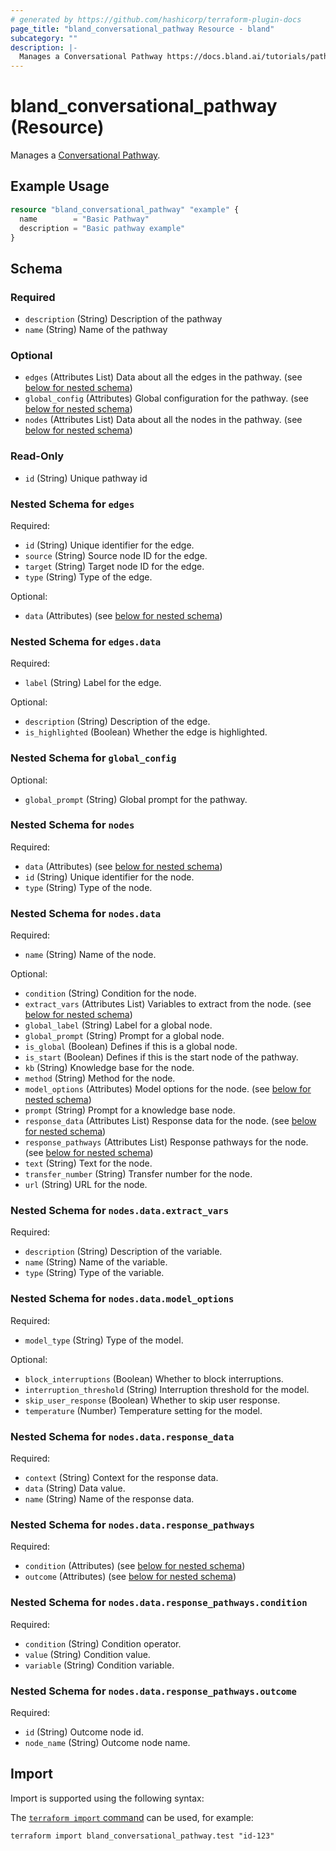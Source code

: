 ```yaml
---
# generated by https://github.com/hashicorp/terraform-plugin-docs
page_title: "bland_conversational_pathway Resource - bland"
subcategory: ""
description: |-
  Manages a Conversational Pathway https://docs.bland.ai/tutorials/pathways.
---
```


# bland_conversational_pathway (Resource)

Manages a [Conversational Pathway](https://docs.bland.ai/tutorials/pathways).

## Example Usage

```terraform
resource "bland_conversational_pathway" "example" {
  name        = "Basic Pathway"
  description = "Basic pathway example"
}
```

<!-- schema generated by tfplugindocs -->
## Schema

### Required

- `description` (String) Description of the pathway
- `name` (String) Name of the pathway

### Optional

- `edges` (Attributes List) Data about all the edges in the pathway. (see [below for nested schema](#nestedatt--edges))
- `global_config` (Attributes) Global configuration for the pathway. (see [below for nested schema](#nestedatt--global_config))
- `nodes` (Attributes List) Data about all the nodes in the pathway. (see [below for nested schema](#nestedatt--nodes))

### Read-Only

- `id` (String) Unique pathway id

<a id="nestedatt--edges"></a>
### Nested Schema for `edges`

Required:

- `id` (String) Unique identifier for the edge.
- `source` (String) Source node ID for the edge.
- `target` (String) Target node ID for the edge.
- `type` (String) Type of the edge.

Optional:

- `data` (Attributes) (see [below for nested schema](#nestedatt--edges--data))

<a id="nestedatt--edges--data"></a>
### Nested Schema for `edges.data`

Required:

- `label` (String) Label for the edge.

Optional:

- `description` (String) Description of the edge.
- `is_highlighted` (Boolean) Whether the edge is highlighted.



<a id="nestedatt--global_config"></a>
### Nested Schema for `global_config`

Optional:

- `global_prompt` (String) Global prompt for the pathway.


<a id="nestedatt--nodes"></a>
### Nested Schema for `nodes`

Required:

- `data` (Attributes) (see [below for nested schema](#nestedatt--nodes--data))
- `id` (String) Unique identifier for the node.
- `type` (String) Type of the node.

<a id="nestedatt--nodes--data"></a>
### Nested Schema for `nodes.data`

Required:

- `name` (String) Name of the node.

Optional:

- `condition` (String) Condition for the node.
- `extract_vars` (Attributes List) Variables to extract from the node. (see [below for nested schema](#nestedatt--nodes--data--extract_vars))
- `global_label` (String) Label for a global node.
- `global_prompt` (String) Prompt for a global node.
- `is_global` (Boolean) Defines if this is a global node.
- `is_start` (Boolean) Defines if this is the start node of the pathway.
- `kb` (String) Knowledge base for the node.
- `method` (String) Method for the node.
- `model_options` (Attributes) Model options for the node. (see [below for nested schema](#nestedatt--nodes--data--model_options))
- `prompt` (String) Prompt for a knowledge base node.
- `response_data` (Attributes List) Response data for the node. (see [below for nested schema](#nestedatt--nodes--data--response_data))
- `response_pathways` (Attributes List) Response pathways for the node. (see [below for nested schema](#nestedatt--nodes--data--response_pathways))
- `text` (String) Text for the node.
- `transfer_number` (String) Transfer number for the node.
- `url` (String) URL for the node.

<a id="nestedatt--nodes--data--extract_vars"></a>
### Nested Schema for `nodes.data.extract_vars`

Required:

- `description` (String) Description of the variable.
- `name` (String) Name of the variable.
- `type` (String) Type of the variable.


<a id="nestedatt--nodes--data--model_options"></a>
### Nested Schema for `nodes.data.model_options`

Required:

- `model_type` (String) Type of the model.

Optional:

- `block_interruptions` (Boolean) Whether to block interruptions.
- `interruption_threshold` (String) Interruption threshold for the model.
- `skip_user_response` (Boolean) Whether to skip user response.
- `temperature` (Number) Temperature setting for the model.


<a id="nestedatt--nodes--data--response_data"></a>
### Nested Schema for `nodes.data.response_data`

Required:

- `context` (String) Context for the response data.
- `data` (String) Data value.
- `name` (String) Name of the response data.


<a id="nestedatt--nodes--data--response_pathways"></a>
### Nested Schema for `nodes.data.response_pathways`

Required:

- `condition` (Attributes) (see [below for nested schema](#nestedatt--nodes--data--response_pathways--condition))
- `outcome` (Attributes) (see [below for nested schema](#nestedatt--nodes--data--response_pathways--outcome))

<a id="nestedatt--nodes--data--response_pathways--condition"></a>
### Nested Schema for `nodes.data.response_pathways.condition`

Required:

- `condition` (String) Condition operator.
- `value` (String) Condition value.
- `variable` (String) Condition variable.


<a id="nestedatt--nodes--data--response_pathways--outcome"></a>
### Nested Schema for `nodes.data.response_pathways.outcome`

Required:

- `id` (String) Outcome node id.
- `node_name` (String) Outcome node name.

## Import

Import is supported using the following syntax:

The [`terraform import` command](https://developer.hashicorp.com/terraform/cli/commands/import) can be used, for example:

```shell
terraform import bland_conversational_pathway.test "id-123"
```
